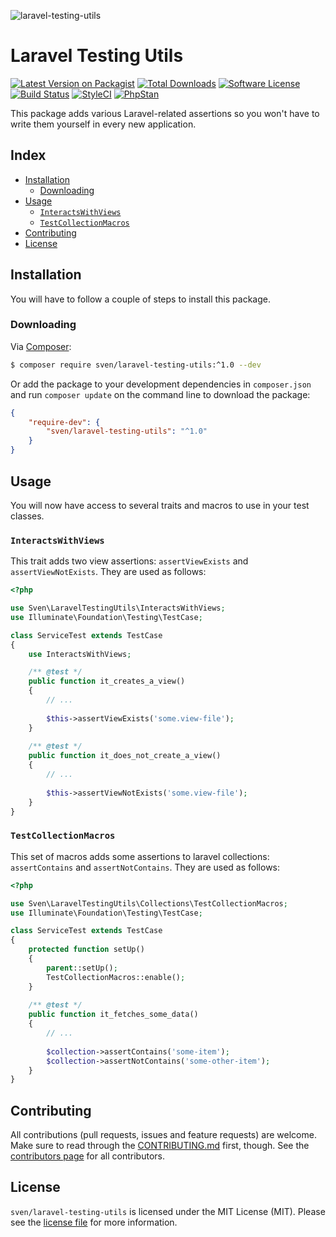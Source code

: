 ![laravel-testing-utils](https://user-images.githubusercontent.com/11269635/46561515-4d5a2c80-c8f8-11e8-8f16-b0eb950c5102.jpg)

# Laravel Testing Utils

[![Latest Version on Packagist][ico-version]][link-packagist]
[![Total Downloads][ico-downloads]][link-downloads]
[![Software License][ico-license]](LICENSE.md)
[![Build Status][ico-circleci]][link-circleci]
[![StyleCI][ico-styleci]][link-styleci]
[![PhpStan][ico-phpstan]][link-phpstan]

This package adds various Laravel-related assertions so you won't have
to write them yourself in every new application. 

## Index
- [Installation](#installation)
  - [Downloading](#downloading)
- [Usage](#usage)
  - [`InteractsWithViews`](#interactswithviews)
  - [`TestCollectionMacros`](#testcollectionmacros)
- [Contributing](#contributing)
- [License](#license)

## Installation
You will have to follow a couple of steps to install this package.

### Downloading
Via [Composer](http://getcomposer.org):

```bash
$ composer require sven/laravel-testing-utils:^1.0 --dev
```

Or add the package to your development dependencies in `composer.json` 
and run `composer update` on the command line to download the package:

```json
{
    "require-dev": {
        "sven/laravel-testing-utils": "^1.0"
    }
}
```

## Usage
You will now have access to several traits and macros to use in your test classes.

### `InteractsWithViews`
This trait adds two view assertions: `assertViewExists` and `assertViewNotExists`.
They are used as follows:

```php
<?php

use Sven\LaravelTestingUtils\InteractsWithViews;
use Illuminate\Foundation\Testing\TestCase;

class ServiceTest extends TestCase
{
    use InteractsWithViews;

    /** @test */
    public function it_creates_a_view()
    {
        // ...
        
        $this->assertViewExists('some.view-file');
    }
    
    /** @test */
    public function it_does_not_create_a_view()
    {
        // ...
        
        $this->assertViewNotExists('some.view-file');
    }
}
```

### `TestCollectionMacros`
This set of macros adds some assertions to laravel collections: `assertContains` and `assertNotContains`.
They are used as follows:

```php
<?php

use Sven\LaravelTestingUtils\Collections\TestCollectionMacros;
use Illuminate\Foundation\Testing\TestCase;

class ServiceTest extends TestCase
{
    protected function setUp()
    {
        parent::setUp();
        TestCollectionMacros::enable();
    }
        
    /** @test */
    public function it_fetches_some_data()
    {
        // ...
        
        $collection->assertContains('some-item');
        $collection->assertNotContains('some-other-item');
    }
}
```

## Contributing
All contributions (pull requests, issues and feature requests) are
welcome. Make sure to read through the [CONTRIBUTING.md](CONTRIBUTING.md) first,
though. See the [contributors page](../../graphs/contributors) for all contributors.

## License
`sven/laravel-testing-utils` is licensed under the MIT License (MIT). Please see the
[license file](LICENSE.md) for more information.

[ico-version]: https://img.shields.io/packagist/v/sven/laravel-testing-utils.svg?style=flat-square
[ico-license]: https://img.shields.io/badge/license-MIT-green.svg?style=flat-square
[ico-downloads]: https://img.shields.io/packagist/dt/sven/laravel-testing-utils.svg?style=flat-square
[ico-circleci]: https://img.shields.io/circleci/project/github/svenluijten/laravel-testing-utils.svg?style=flat-square
[ico-styleci]: https://styleci.io/repos/102160848/shield
[ico-phpstan]: https://img.shields.io/badge/phpstan-enabled-blue.svg?style=flat-square

[link-packagist]: https://packagist.org/packages/sven/laravel-testing-utils
[link-downloads]: https://packagist.org/packages/sven/laravel-testing-utils
[link-circleci]: https://circleci.com/gh/svenluijten/laravel-testing-utils
[link-styleci]: https://styleci.io/repos/102160848
[link-phpstan]: https://github.com/phpstan/phpstan
